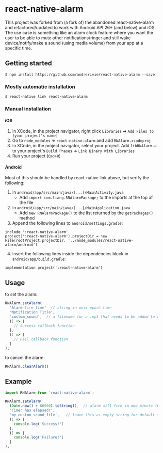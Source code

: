 # react-native-alarm

This project was forked from (a fork of) the abandoned react-native-alarm and refactored/updated to work with Android API 26+ (and below) and iOS. The use case is something like an alarm clock feature where you want the user to be able to mute other notifications/ringer and still wake device/notify/make a sound (using media volume) from your app at a specific time.

## Getting started

`$ npm install https://github.com/andrerivie/react-native-alarm --save`

### Mostly automatic installation

`$ react-native link react-native-alarm`

### Manual installation

#### iOS

1. In XCode, in the project navigator, right click `Libraries` ➜ `Add Files to [your project's name]`
2. Go to `node_modules` ➜ `react-native-alarm` and add `RNAlarm.xcodeproj`
3. In XCode, in the project navigator, select your project. Add `libRNAlarm.a` to your project's `Build Phases` ➜ `Link Binary With Libraries`
4. Run your project (`Cmd+R`)

#### Android

Most of this should be handled by react-native link above, but verify the following:

1. In `android/app/src/main/java/[...]/MainActivity.java`
    - Add `import com.liang.RNAlarmPackage;` to the imports at the top of the file
2. In `android/app/src/main/java/[...]/MainApplication.java`
    - Add `new RNAlarmPackage()` to the list returned by the `getPackages()` method
3. Append the following lines to `android/settings.gradle`:
```
include ':react-native-alarm'
project(':react-native-alarm').projectDir = new File(rootProject.projectDir, '../node_modules/react-native-alarm/android')
```
4. Insert the following lines inside the dependencies block in `android/app/build.gradle`:
```
implementation project(':react-native-alarm')
```

## Usage
to set the alarm:
```javascript
RNAlarm.setAlarm(
  'Alarm fire time'  // string in unix epoch time
  'Notification Title',
  'custom_sound',  // a filename for a .mp3 that needs to be added to Android/iOS projects separately
  () => {
    // Success callback function
  },
  () => {
    // Fail callback function
  }
);
```
to cancel the alarm:
```javascript
RNAlarm.clearAlarm()
```
## Example
```javascript
import RNAlarm from 'react-native-alarm';

RNAlarm.setAlarm(
  (Date.now() + 60000).toString(),  // alarm will fire in one minute (60000 milliseconds)
  'Timer has elapsed!',
  'my_custom_sound_file',   // leave this as empty string for default sound
  () => {
    console.log('Success!')
  },
  () => {
    console.log('Failure!')
  }
);
